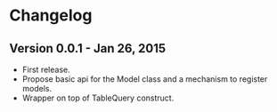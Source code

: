# Changelog

## Version 0.0.1 - Jan 26, 2015
* First release.
* Propose basic api for the Model class and a mechanism to register models.
* Wrapper on top of TableQuery construct.

